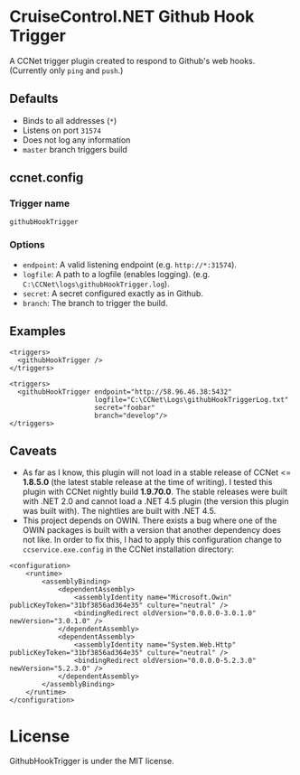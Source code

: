 # CruiseControl.NET Github Hook Trigger
A CCNet trigger plugin created to respond to Github's web hooks. (Currently only `ping` and `push`.)

## Defaults

- Binds to all addresses (`*`)
- Listens on port `31574` 
- Does not log any information
- `master` branch triggers build

## ccnet.config

### Trigger name
`githubHookTrigger`

### Options
- `endpoint`: A valid listening endpoint (e.g. `http://*:31574`).
- `logfile`: A path to a logfile (enables logging). (e.g. `C:\CCNet\logs\githubHookTrigger.log`).
- `secret`: A secret configured exactly as in Github.
- `branch`: The branch to trigger the build.

## Examples
```
<triggers>
  <githubHookTrigger />
</triggers>
```

```
<triggers>
  <githubHookTrigger endpoint="http://58.96.46.38:5432"
                     logfile="C:\CCNet\Logs\githubHookTriggerLog.txt"
                     secret="foobar"
                     branch="develop"/>
</triggers>
```

## Caveats
- As far as I know, this plugin will not load in a stable release of CCNet <= **1.8.5.0** (the latest stable release at the time of writing). I tested this plugin with CCNet nightly build **1.9.70.0**. The stable releases were built with .NET 2.0 and cannot load a .NET 4.5 plugin (the version this plugin was built with). The nightlies are built with .NET 4.5.
- This project depends on OWIN. There exists a bug where one of the OWIN packages is built with a version that another dependency does not like. In order to fix this, I had to apply this configuration change to `ccservice.exe.config` in the CCNet installation directory:

```
<configuration>
	<runtime>
		<assemblyBinding>
			<dependentAssembly>
				<assemblyIdentity name="Microsoft.Owin" publicKeyToken="31bf3856ad364e35" culture="neutral" />
				<bindingRedirect oldVersion="0.0.0.0-3.0.1.0" newVersion="3.0.1.0" />
			</dependentAssembly>
			<dependentAssembly>
				<assemblyIdentity name="System.Web.Http" publicKeyToken="31bf3856ad364e35" culture="neutral" />
				<bindingRedirect oldVersion="0.0.0.0-5.2.3.0" newVersion="5.2.3.0" />
			</dependentAssembly>
		</assemblyBinding>
	</runtime>
</configuration>
```

# License

GithubHookTrigger is under the MIT license.